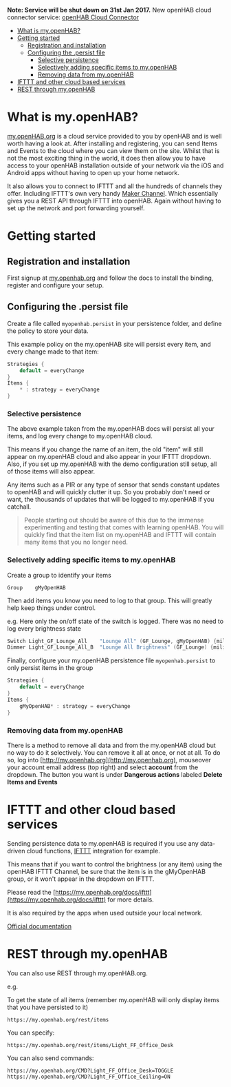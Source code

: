 <!-- MarkdownTOC -->
**Note: Service will be shut down on 31st Jan 2017.**
New openHAB cloud connector service: [openHAB Cloud Connector](openHAB-Cloud-Connector)

- [What is my.openHAB?](#what-is-myopenhab)
- [Getting started](#getting-started)
    - [Registration and installation](#registration-and-installation)
    - [Configuring the .persist file](#configuring-the-persist-file)
        - [Selective persistence](#selective-persistence)
        - [Selectively adding specific items to my.openHAB](#selectively-adding-specific-items-to-myopenhab)
        - [Removing data from my.openHAB](#removing-data-from-myopenhab)
- [IFTTT and other cloud based services](#ifttt-and-other-cloud-based-services)
- [REST through my.openHAB](#rest-through-myopenhab)

<!-- /MarkdownTOC -->

# What is my.openHAB?

[my.openHAB.org](http://my.openhab.org) is a cloud service provided to you by openHAB and is well worth having a look at. After installing and registering, you can send Items and Events to the cloud where you can view them on the site.
Whilst that is not the most exciting thing in the world, it does then allow you to have access to your openHAB installation outside of your network via the iOS and Android apps without having to open up your home network.

It also allows you to connect to IFTTT and all the hundreds of channels they offer. Including IFTTT's own very handy [Maker Channel](https://ifttt.com/maker). Which essentially gives you a REST API through IFTTT into openHAB. Again without having to set up the network and port forwarding yourself.

# Getting started

## Registration and installation

First signup at [my.openhab.org](http://my.openhab.org) and follow the docs to install the binding, register and configure your setup.

## Configuring the .persist file

Create a file called `myopenhab.persist` in your persistence folder, and define the policy to store your data.

This example policy on the my.openHAB site will persist every item, and every change made to that item:

```java
Strategies {
    default = everyChange
}
Items {
    * : strategy = everyChange
}
```

### Selective persistence

The above example taken from the my.openHAB docs will persist all your items, and log every change to my.openHAB cloud.

This means if you change the name of an item, the old "item" will still appear on my.openHAB cloud and also appear in your IFTTT dropdown. Also, if you set up my.openHAB with the demo configuration still setup, all of those items will also appear.

Any items such as a PIR or any type of sensor that sends constant updates to openHAB and will quickly clutter it up. So you probably don't need or want, the thousands of updates that will be logged to my.openHAB if you catchall.

> People starting out should be aware of this due to the immense experimenting and testing that comes with learning openHAB. You will quickly find that the item list on my.openHAB and IFTTT will contain many items that you no longer need.

### Selectively adding specific items to my.openHAB

Create a group to identify your items

    Group    gMyOpenHAB

Then add items you know you need to log to that group. This will greatly help keep things under control.

e.g. Here only the on/off state of the switch is logged. There was no need to log every brightness state

```java
Switch Light_GF_Lounge_All    "Lounge All" (GF_Lounge, gMyOpenHAB) {milight="bridge01;6"}
Dimmer Light_GF_Lounge_All_B  "Lounge All Brightness" (GF_Lounge) {milight="bridge01;6;brightness;27"}
```

Finally, configure your my.openHAB persistence file `myopenhab.persist` to only persist items in the group

```java
Strategies {
    default = everyChange
}
Items {
    gMyOpenHAB* : strategy = everyChange
}
```

### Removing data from my.openHAB

There is a method to remove all data and from the my.openHAB cloud but no way to do it selectively. You can remove it all at once, or not at all. To do so, log into [http://my.openhab.org](http://my.openhab.org), mouseover your account email address (top right) and select **account** from the dropdown. The button you want is under **Dangerous actions** labeled **Delete Items and Events**


# IFTTT and other cloud based services

Sending persistence data to my.openHAB is required if you use any data-driven cloud functions, [IFTTT](https://ifttt.com) integration for example.

This means that if you want to control the brightness (or any item) using the openHAB IFTTT Channel, be sure that the item is in the gMyOpenHAB group, or it won't appear in the dropdown on IFTTT.

Please read the [https://my.openhab.org/docs/ifttt](https://my.openhab.org/docs/ifttt) for more details.

It is also required by the apps when used outside your local network.

[Official documentation](https://my.openhab.org/docs/persistence)

# REST through my.openHAB

You can also use REST through my.openHAB.org.

e.g.

To get the state of all items (remember my.openHAB will only display items that you have persisted to it)

    https://my.openhab.org/rest/items

You can specify:

    https://my.openhab.org/rest/items/Light_FF_Office_Desk

You can also send commands:

    https://my.openhab.org/CMD?Light_FF_Office_Desk=TOGGLE
    https://my.openhab.org/CMD?Light_FF_Office_Ceiling=ON

